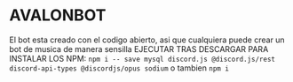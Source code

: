# AVALONBOT
El bot esta creado con el codigo abierto, asi que cualquiera puede crear un bot de musica de manera sensilla
EJECUTAR TRAS DESCARGAR PARA INSTALAR LOS NPM:
```npm i -- save mysql discord.js @discord.js/rest discord-api-types @discordjs/opus sodium```
o tambien
```npm i```